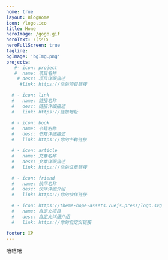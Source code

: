 ```yaml
---
home: true
layout: BlogHome
icon: /logo.ico
title: Home
heroImage: /gogo.gif
heroText: ✌︎(ツ)ɔ
heroFullScreen: true
tagline:
bgImage: 'bgImg.png'
projects:
   #- icon: project
   #  name: 项目名称
    # desc: 项目详细描述
     #link: https://你的项目链接

  # - icon: link
  #   name: 链接名称
  #   desc: 链接详细描述
  #   link: https://链接地址

  # - icon: book
  #   name: 书籍名称
  #   desc: 书籍详细描述
  #   link: https://你的书籍链接

  # - icon: article
  #   name: 文章名称
  #   desc: 文章详细描述
  #   link: https://你的文章链接

  # - icon: friend
  #   name: 伙伴名称
  #   desc: 伙伴详细介绍
  #   link: https://你的伙伴链接

  # - icon: https://theme-hope-assets.vuejs.press/logo.svg
  #   name: 自定义项目
  #   desc: 自定义详细介绍
  #   link: https://你的自定义链接

footer: XP
---
```





嘻嘻嘻
<!-- 
这是一个博客主页的案例。

要使用此布局，你应该在页面前端设置 `layout: BlogHome` 和 `home: true`。

相关配置文档请见 [博客主页](https://theme-hope.vuejs.press/zh/guide/blog/home.html)。 -->
